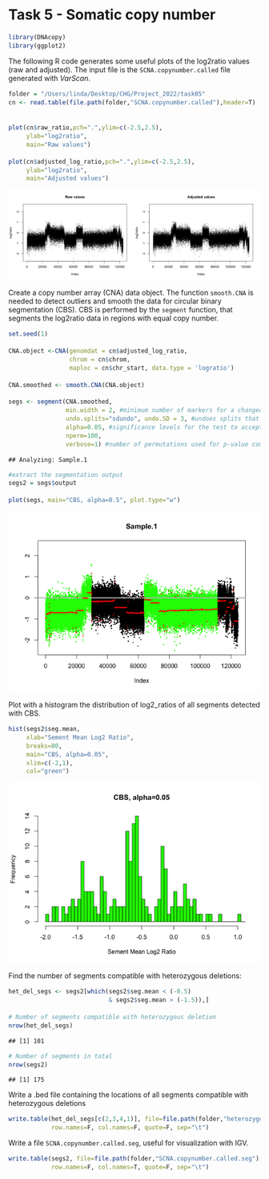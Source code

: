 Task 5 - Somatic copy number
================

``` r
library(DNAcopy)
library(ggplot2)
```

The following R code generates some useful plots of the log2ratio values
(raw and adjusted). The input file is the `SCNA.copynumber.called` file
generated with *VarScan*.

``` r
folder = "/Users/linda/Desktop/CHG/Project_2022/task05"
cn <- read.table(file.path(folder,"SCNA.copynumber.called"),header=T)


plot(cn$raw_ratio,pch=".",ylim=c(-2.5,2.5),
     ylab="log2ratio",
     main="Raw values")

plot(cn$adjusted_log_ratio,pch=".",ylim=c(-2.5,2.5),
     ylab="log2ratio",
     main="Adjusted values")
```

<img src="task05_R_files/figure-gfm/log2ratio-1.png" width="50%" /><img src="task05_R_files/figure-gfm/log2ratio-2.png" width="50%" />

Create a copy number array (CNA) data object. The function `smooth.CNA`
is needed to detect outliers and smooth the data for circular binary
segmentation (CBS). CBS is performed by the `segment` function, that
segments the log2ratio data in regions with equal copy number.

``` r
set.seed(1)

CNA.object <-CNA(genomdat = cn$adjusted_log_ratio, 
                 chrom = cn$chrom,
                 maploc = cn$chr_start, data.type = 'logratio')

CNA.smoothed <- smooth.CNA(CNA.object)

segs <- segment(CNA.smoothed, 
                min.width = 2, #minimum number of markers for a changed segment
                undo.splits="sdundo", undo.SD = 3, #undoes splits that are not at least this many SDs apart.
                alpha=0.05, #significance levels for the test to accept change-points
                nperm=100,
                verbose=1) #number of permutations used for p-value computation)
```

    ## Analyzing: Sample.1

``` r
#extract the segmentation output
segs2 = segs$output

plot(segs, main="CBS, alpha=0.5", plot.type="w")
```

![](task05_R_files/figure-gfm/SCNA_plot-1.png)<!-- -->

Plot with a histogram the distribution of log2\_ratios of all segments
detected with CBS.

``` r
hist(segs2$seg.mean, 
     xlab="Sement Mean Log2 Ratio",
     breaks=80,
     main="CBS, alpha=0.05",
     xlim=c(-2,1),
     col="green")
```

![](task05_R_files/figure-gfm/segmentation_histo-1.png)<!-- -->

Find the number of segments compatible with heterozygous deletions:

``` r
het_del_segs <- segs2[which(segs2$seg.mean < (-0.5)
                            & segs2$seg.mean > (-1.5)),]

# Number of segments compatible with heterozygous deletion
nrow(het_del_segs)
```

    ## [1] 101

``` r
# Number of segments in total
nrow(segs2)
```

    ## [1] 175

Write a .bed file containing the locations of all segments compatible
with heterozygous deletions

``` r
write.table(het_del_segs[c(2,3,4,1)], file=file.path(folder,"heterozygous.deletions.bed"), 
            row.names=F, col.names=F, quote=F, sep="\t")
```

Write a file `SCNA.copynumber.called.seg`, useful for visualization with
IGV.

``` r
write.table(segs2, file=file.path(folder,"SCNA.copynumber.called.seg"), 
            row.names=F, col.names=T, quote=F, sep="\t")
```
